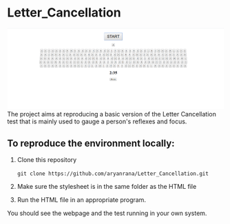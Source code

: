# Letter_Cancellation

![UI of the app](https://github.com/aryanrana/Letter_Cancellation/blob/master/example.png)
The project aims at reproducing a basic version of the Letter Cancellation test that is mainly used to gauge a person's reflexes and focus.

## To reproduce the environment locally:
1. Clone this repository 

    ```git clone https://github.com/aryanrana/Letter_Cancellation.git```
    
2. Make sure the stylesheet is in the same folder as the HTML file 

3. Run the HTML file in an appropriate program.
  
You should see the webpage and the test running in your own system.
